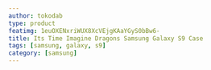```yaml
---
author: tokodab
type: product
featimg: 1euOXENxriWUX8XcVEjgKAaYGyS0bBw6-
title: Its Time Imagine Dragons Samsung Galaxy S9 Case
tags: [samsung, galaxy, s9]
category: [samsung]
---
```

